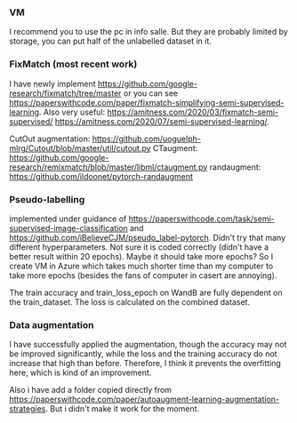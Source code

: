 ### VM
I recommend you to use the pc in info salle. But they are probably limited by storage, you can put half of the unlabelled dataset in it.

### FixMatch (most recent work)
I have newly implement https://github.com/google-research/fixmatch/tree/master or you can see https://paperswithcode.com/paper/fixmatch-simplifying-semi-supervised-learning. 
Also very useful: https://amitness.com/2020/03/fixmatch-semi-supervised/ https://amitness.com/2020/07/semi-supervised-learning/.

CutOut augmentation: https://github.com/uoguelph-mlrg/Cutout/blob/master/util/cutout.py 
CTaugment: https://github.com/google-research/remixmatch/blob/master/libml/ctaugment.py
randaugment: https://github.com/ildoonet/pytorch-randaugment

### Pseudo-labelling
implemented under guidance of https://paperswithcode.com/task/semi-supervised-image-classification and https://github.com/iBelieveCJM/pseudo_label-pytorch. Didn't try that many different hyperparameters. Not sure it is coded correctly (didn't have a better result within 20 epochs). Maybe it should take more epochs? So I create VM in Azure which takes much shorter time than my computer to take more epochs (besides the fans of computer in casert are annoying).

The train accuracy and train_loss_epoch on WandB are fully dependent on the train_dataset. The loss is calculated on the combined dataset.

### Data augmentation
I have successfully applied the augmentation, though the accuracy may not be improved significantly, while the loss and the training accuracy do not increase that high than before. Therefore, I think it prevents the overfitting here, which is kind of an improvement. 

Also i have add a folder copied directly from https://paperswithcode.com/paper/autoaugment-learning-augmentation-strategies. But i didn't make it work for the moment.